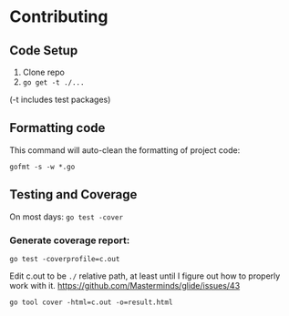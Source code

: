 # Contributing

## Code Setup
1. Clone repo
1. `go get -t ./...`

(-t includes test packages)

## Formatting code

This command will auto-clean the formatting of project code:

`gofmt -s -w *.go`

## Testing and Coverage

On most days:
`go test -cover`

### Generate coverage report:
`go test -coverprofile=c.out`

Edit c.out to be `./` relative path, at least until I figure out how to properly work with it.
https://github.com/Masterminds/glide/issues/43

`go tool cover -html=c.out -o=result.html`